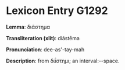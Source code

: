 # Lexicon Entry G1292

**Lemma**: διάστημα

**Transliteration (xlit)**: diástēma

**Pronunciation**: dee-as'-tay-mah

**Description**:
from διΐστημι; an interval:--space.
